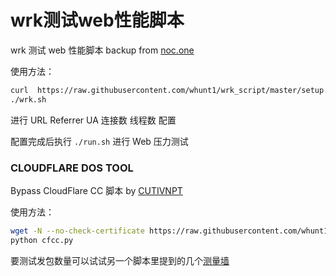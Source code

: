 # wrk测试web性能脚本

wrk 测试 web 性能脚本 backup from [noc.one](https://noc.one/wrk/setup.sh)

使用方法：

```bash
curl  https://raw.githubusercontent.com/whunt1/wrk_script/master/setup.sh | bash
./wrk.sh
```

进行 URL Referrer UA 连接数 线程数 配置

配置完成后执行 `./run.sh` 进行 Web 压力测试

### CLOUDFLARE DOS TOOL

Bypass CloudFlare CC 脚本 by [CUTIVNPT](https://discord.gg/c5AX56)

使用方法：

```bash
wget -N --no-check-certificate https://raw.githubusercontent.com/whunt1/wrk_script/master/cfcc.py
python cfcc.py
```

要测试发包数量可以试试另一个脚本里提到的几个[测量墙](https://github.com/whunt1/ALP_Script/blob/master/README.md#%E6%B5%8B%E9%87%8F%E7%BD%91%E7%AB%99)
